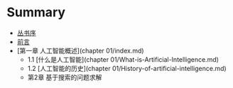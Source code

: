 # Summary

* [丛书序](README.md)
* [前言](Introduction.md)
* [第一章 人工智能概述](chapter 01/index.md)
   * 1.1 [什么是人工智能](chapter 01/What-is-Artificial-Intelligence.md)
   * 1.2 [人工智能的历史](chapter 01/History-of-artificial-intelligence.md)
   * 第2章 基于搜索的问题求解

